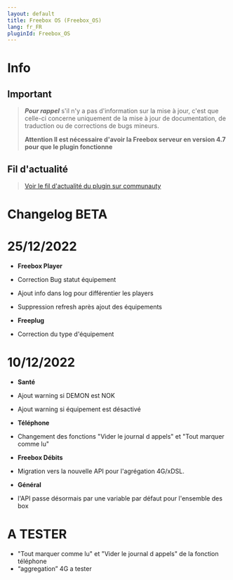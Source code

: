 ```yaml
---
layout: default
title: Freebox OS (Freebox_OS)
lang: fr_FR
pluginId: Freebox_OS
---
```


# Info

## Important

> **_Pour rappel_** s'il n'y a pas d'information sur la mise à jour, c'est que celle-ci concerne uniquement de la mise à jour de documentation, de traduction ou de corrections de bugs mineurs.
>
> **Attention Il est nécessaire d'avoir la Freebox serveur en version 4.7 pour que le plugin fonctionne**

## Fil d'actualité

> [Voir le fil d'actualité du plugin sur communauty](https://community.jeedom.com/t/info-plugin-freebox-mise-a-jour-des-composants-de-la-delta-tiles-systeme/30673)

# Changelog BETA

# 25/12/2022

- **Freebox Player**
- Correction Bug statut équipement
- Ajout info dans log pour différentier les players
- Suppression refresh après ajout des équipements

- **Freeplug**
- Correction du type d'équipement

# 10/12/2022

- **Santé**
- Ajout warning si DEMON est NOK
- Ajout warning si équipement est désactivé


- **Téléphone**

- Changement des fonctions "Vider le journal d appels" et "Tout marquer comme lu" 

- **Freebox Débits**

- Migration vers la nouvelle API pour l'agrégation 4G/xDSL.

- **Général**

- l'API passe désormais par une variable par défaut pour l'ensemble des box


# A TESTER

- "Tout marquer comme lu" et "Vider le journal d appels" de la fonction téléphone
- “aggregation” 4G a tester
